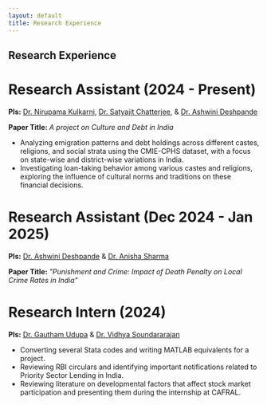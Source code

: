 ```yaml
---
layout: default
title: Research Experience
---
```

## Research Experience

# Research Assistant (2024 - Present)  
**PIs:** [Dr. Nirupama Kulkarni](https://www.nirupamakulkarni.com), [Dr. Satyajit Chatterjee](https://sites.google.com/site/chatterjeesatyajit/home), & [Dr. Ashwini Deshpande](https://www.ashoka.edu.in/profile/ashwini-deshpande/)  

**Paper Title:** *A project on Culture and Debt in India* 

- Analyzing emigration patterns and debt holdings across different castes, religions, and social strata using the CMIE-CPHS dataset, with a focus on state-wise and district-wise variations in India.  
- Investigating loan-taking behavior among various castes and religions, exploring the influence of cultural norms and traditions on these financial decisions.   

# Research Assistant (Dec 2024 - Jan 2025)  
**PIs:** [Dr. Ashwini Deshpande](https://www.ashoka.edu.in/profile/ashwini-deshpande/) & [Dr. Anisha Sharma](https://sites.google.com/view/anishasharma/)  

**Paper Title:** *"Punishment and Crime: Impact of Death Penalty on Local Crime Rates in India"*  

# Research Intern (2024)  
**PIs:** [Dr. Gautham Udupa](https://sites.google.com/view/gauthamudupa/home/) & [Dr. Vidhya Soundararajan](https://www.vidhyasrajan.com)  

- Converting several Stata codes and writing MATLAB equivalents for a project.  
- Reviewing RBI circulars and identifying important notifications related to Priority Sector Lending in India.  
- Reviewing literature on developmental factors that affect stock market participation and presenting them during the internship at CAFRAL.  
